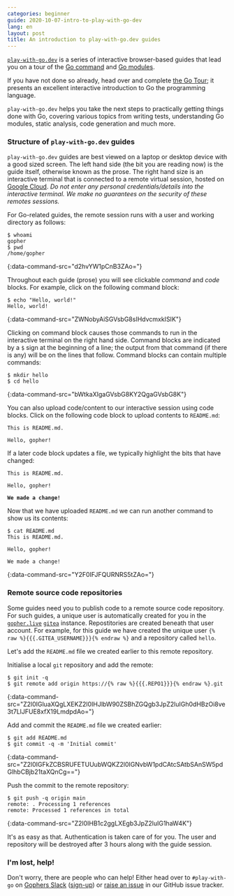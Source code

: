 ```yaml
---
categories: beginner
guide: 2020-10-07-intro-to-play-with-go-dev
lang: en
layout: post
title: An introduction to play-with-go.dev guides
---
```


[`play-with-go.dev`](https://play-with-go.dev/) is a series of interactive browser-based guides that lead you on a tour
of the [Go command](https://golang.org/cmd/go/) and [Go modules](https://golang.org/ref/mod).

If you have not done so already, head over and complete [the Go Tour](https://tour.golang.org); it presents an excellent
interactive introduction to Go the programming language.

`play-with-go.dev` helps you take the next steps to practically getting things done with Go, covering various topics
from writing tests, understanding Go modules, static analysis, code generation and much more.

### Structure of `play-with-go.dev` guides

`play-with-go.dev` guides are best viewed on a laptop or desktop device with a good sized screen. The left hand side
(the bit you are reading now) is the guide itself, otherwise known as the prose. The right hand size is an interactive
terminal that is connected to a remote virtual session, hosted on [Google Cloud](https://cloud.google.com/). _Do not
enter any personal credentials/details into the interactive terminal. We make no guarantees on the security of these
remotes sessions._

For Go-related guides, the remote session runs with a user and working directory as follows:

```.term1
$ whoami
gopher
$ pwd
/home/gopher
```
{:data-command-src="d2hvYW1pCnB3ZAo="}

Throughout each guide (prose) you will see clickable _command_ and _code_ blocks. For example, click on the following
command block:

```.term1
$ echo "Hello, world!"
Hello, world!
```
{:data-command-src="ZWNobyAiSGVsbG8sIHdvcmxkISIK"}

Clicking on command block causes those commands to run in the interactive terminal on the right hand side. Command
blocks are indicated by a `$` sign at the beginning of a line; the output from that command (if there is any) will be on
the lines that follow. Command blocks can contain multiple commands:

```.term1
$ mkdir hello
$ cd hello
```
{:data-command-src="bWtkaXIgaGVsbG8KY2QgaGVsbG8K"}

You can also upload code/content to our interactive session using code blocks. Click on the following code block to
upload contents to `README.md`:

<pre data-upload-path="L2hvbWUvZ29waGVyL2hlbGxv" data-upload-src="UkVBRE1FLm1k:VGhpcyBpcyBSRUFETUUubWQuCgpIZWxsbywgZ29waGVyIQo=" data-upload-term=".term1"><code class="language-md">This is README.md.

Hello, gopher!
</code></pre>

If a later code block updates a file, we typically highlight the bits that have changed:

<pre data-upload-path="L2hvbWUvZ29waGVyL2hlbGxv" data-upload-src="UkVBRE1FLm1k:VGhpcyBpcyBSRUFETUUubWQuCgpIZWxsbywgZ29waGVyIQoKV2UgbWFkZSBhIGNoYW5nZSEK" data-upload-term=".term1"><code class="language-md">This is README.md.

Hello, gopher!
<b></b>
<b>We made a change!</b>
</code></pre>

Now that we have uploaded `README.md` we can run another command to show us its contents:

```.term1
$ cat README.md
This is README.md.

Hello, gopher!

We made a change!

```
{:data-command-src="Y2F0IFJFQURNRS5tZAo="}

### Remote source code repositories

Some guides need you to publish code to a remote source code repository. For such guides, a unique user is automatically
created for you in the [`gopher.live`](https://gopher.live) [`gitea`](https://gitea.io) instance. Repostitories are
created beneath that user account. For example, for this guide we have created the unique user `{% raw %}{{{.GITEA_USERNAME}}}{% endraw %}`
and a repository called `hello`.

Let's add the `README.md` file we created earlier to this remote repository.

Initialise a local `git` repository and add the remote:

```.term1
$ git init -q
$ git remote add origin https://{% raw %}{{{.REPO1}}}{% endraw %}.git
```
{:data-command-src="Z2l0IGluaXQgLXEKZ2l0IHJlbW90ZSBhZGQgb3JpZ2luIGh0dHBzOi8ve3t7LlJFUE8xfX19LmdpdAo="}

Add and commit the `README.md` file we created earlier:

```.term1
$ git add README.md
$ git commit -q -m 'Initial commit'
```
{:data-command-src="Z2l0IGFkZCBSRUFETUUubWQKZ2l0IGNvbW1pdCAtcSAtbSAnSW5pdGlhbCBjb21taXQnCg=="}

Push the commit to the remote repository:

```.term1
$ git push -q origin main
remote: . Processing 1 references        
remote: Processed 1 references in total        
```
{:data-command-src="Z2l0IHB1c2ggLXEgb3JpZ2luIG1haW4K"}

It's as easy as that. Authentication is taken care of for you. The user and repository will be destroyed after 3 hours
along with the guide session.


### I'm lost, help!

Don't worry, there are people who can help! Either head over to `#play-with-go` on [Gophers
Slack](https://gophers.slack.com/) ([sign-up](https://invite.slack.golangbridge.org/)) or [raise an
issue](https://github.com/play-with-go/play-with-go/issues/new?title=help:&labels=question) in our GitHub issue tracker.

<script>let pageGuide="2020-10-07-intro-to-play-with-go-dev"; let pageLanguage="en"; let pageScenario="go115";</script>
